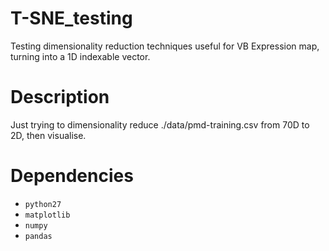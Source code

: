 # T-SNE_testing
Testing dimensionality reduction techniques useful for VB Expression map, turning into a 1D indexable vector.

# Description
Just trying to dimensionality reduce ./data/pmd-training.csv from 70D to 2D, then visualise.

# Dependencies
 - `python27`
 - `matplotlib`
 - `numpy`
 - `pandas`

